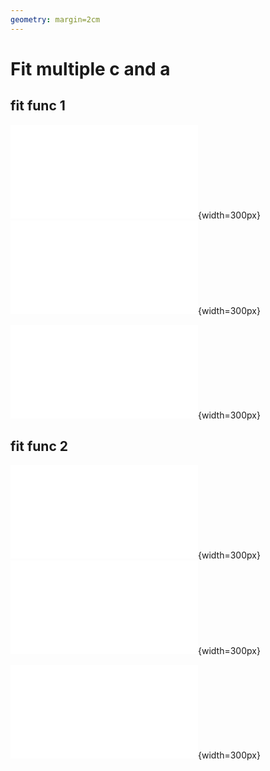 ```yaml
---
geometry: margin=2cm
---
```


# Fit multiple c and a

## fit func 1

![](./fit_multi_ca_func1_a_0.2.pdf){width=300px} ![](./fit_multi_ca_func1_a_0.4.pdf){width=300px}

![](./fit_multi_ca_func1_a_0.6.pdf){width=300px}

## fit func 2

![](./fit_multi_ca_func1_a_0.2.pdf){width=300px} ![](./fit_multi_ca_func1_a_0.4.pdf){width=300px}

![](./fit_multi_ca_func1_a_0.6.pdf){width=300px}
